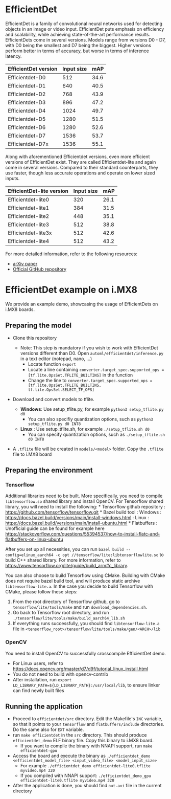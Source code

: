 # EfficientDet

EfficientDet is a family of convolutional neural networks used for detecting objects in an image or video input. EfficientDet puts emphasis on efficiency and scalability, while achieving state-of-the-art performance results. EfficientDets come in several versions. Models range from versions D0 - D7, with D0 being the smallest and D7 being the biggest. Higher versions perform better in terms of accuracy, but worse in terms of inference latency.

| EfficientDet version | Input size |  mAP  |
| ---------------------|------------|--------
| Efficientdet-D0      | 512        | 34.6  |
| Efficientdet-D1      | 640        | 40.5  |
| Efficientdet-D2      | 768        | 43.9  |
| Efficientdet-D3      | 896        | 47.2  |
| Efficientdet-D4      | 1024       | 49.7  |
| Efficientdet-D5      | 1280       | 51.5  |
| Efficientdet-D6      | 1280       | 52.6  |
| Efficientdet-D7      | 1536       | 53.7  |
| Efficientdet-D7x     | 1536       | 55.1  |

Along with aforementioned Efficientdet versions, even more efficient versions of EfficientDet exist. They are called Efficientdet-lite and again come in several versions. Compared to their standard counterparts, they use faster, though less accurate operations and operate on lower sized inputs.

| EfficientDet-lite version | Input size |  mAP  |
| --------------------------|------------|--------
| Efficientdet-lite0        | 320        | 26.1  |
| Efficientdet-lite1        | 384        | 31.5  |
| Efficientdet-lite2        | 448        | 35.1  |
| Efficientdet-lite3        | 512        | 38.8  |
| Efficientdet-lite3x       | 512        | 42.6  |
| Efficientdet-lite4        | 512        | 43.2  |

For more detailed information, refer to the following resources:
* [arXiv paper](https://arxiv.org/abs/1911.09070) 
* [Official GitHub repository](https://github.com/google/automl/tree/master/efficientdet)

# EfficientDet example on i.MX8

We provide an example demo, showcasing the usage of EfficientDets on i.MX8 boards.

## Preparing the model
* Clone this repository
    * Note: This step is mandatory if you wish to work with EfficientDet versions different than D0.
    	Open `automl/efficientdet/inference.py` in a text editor (notepad, nano, ...)
    	* Locate function `export`
        * Locate a line containing `converter.target_spec.supported_ops = [tf.lite.OpsSet.TFLITE_BUILTINS]` in the function
        * Change the line to `converter.target_spec.supported_ops = [tf.lite.OpsSet.TFLITE_BUILTINS, tf.lite.OpsSet.SELECT_TF_OPS]`

* Download and convert models to tflite.
   	* **Windows**: Use setup_tflite.py, for example `python3 setup_tflite.py d0`
        * You can also specifiy quantization options, such as `python3 setup_tflite.py d0 INT8`
    * **Linux**  : Use setup_tflite.sh, for example `./setup_tflite.sh d0`
        * You can specify quantization options, such as `./setup_tflite.sh d0 INT8`

* A `.tflite` file will be created in `models/<model>` folder. Copy the `.tflite` file to i.MX8 board
    
## Preparing the environment
### Tensorflow    
Additional libraries need to be built. More specifically, you need to compile `libtensorflow.so` shared library and install OpenCV.
For Tensorflow shared library, you will need to install the following:
	* Tensorflow github repository : https://github.com/tensorflow/tensorflow.git
    * Bazel build tool             : Windows : https://docs.bazel.build/versions/main/install-windows.html
    							   : Linux   : https://docs.bazel.build/versions/main/install-ubuntu.html
    * Flatbuffers                  : Unofficial guide can be found for example here https://stackoverflow.com/questions/55394537/how-to-install-flatc-and-flatbuffers-on-linux-ubuntu

After you set up all necessities, you can run `bazel build --config=elinux_aarch64 -c opt //tensorflow/lite:libtensorflowlite.so` to build C++ shared library.
For more information, refer to https://www.tensorflow.org/lite/guide/build_arm#c_library. 

You can also choose to build Tensorflow using CMake. Building with CMake does not require bazel build tool, and will produce static archive `libtensorflow-lite.a`.
In the case you decide to build Tensorflow with CMake, please follow these steps:

1) From the root directory of Tensorflow github, go to `tensorflow/lite/tools/make` and run `download_dependencies.sh`.
2) Go back to Tensorflow root directory, and run `./tensorflow/lite/tools/make/build_aarch64_lib.sh`
3) If everything runs successfully, you should find `libtensorflow-lite.a` file in `<tensorflow_root>/tensorflow/lite/tools/make/gen/<ARCH>/lib`

### OpenCV
You need to install OpenCV to successfully crosscompile EfficientDet demo.
 - For Linux users, refer to https://docs.opencv.org/master/d7/d9f/tutorial_linux_install.html
 - You do not need to build with opencv-contrib
 - After installation, run `export LD_LIBRARY_PATH=${LD_LIBRARY_PATH}:/usr/local/lib`, to ensure linker can find newly built files

## Running the application
* Proceed to `efficientdet/src` directory. Edit the Makefile's `INC` variable, so that it points to your `tensorflow` and `flatbuffers/include` directories. Do the same also for `EXT` variable.
* run `make efficientdet` in the `src` directory. This should produce `efficientdet_demo` ELF binary file. Copy this binary to i.MX8 board.
    * If you want to compile the binary with NNAPI support, run `make efficientdet-gpu`
* Access the board and execute the binary as `./efficientdet_demo <efficientdet_model_file> <input_video_file> <model_input_size>`
	* For example `./efficientdet_demo efficientdet-lite0.tflite myvideo.mp4 320`
    * If you compiled with NNAPI support: `./efficientdet_demo_gpu efficientdet-lite0.tflite myvideo.mp4 320`
* After the application is done, you should find `out.avi` file in the current directory
    
